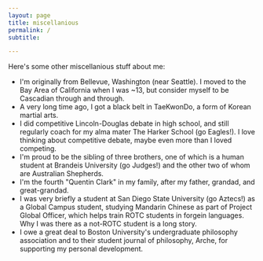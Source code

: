 ```yaml
---
layout: page
title: miscellanious
permalink: /
subtitle: 

---
```


Here's some other miscellanious stuff about me:
- I'm originally from Bellevue, Washington (near Seattle). I moved to the Bay Area of California when I was ~13, but consider myself to be Cascadian through and through.
- A very long time ago, I got a black belt in TaeKwonDo, a form of Korean martial arts. 
- I did competitive Lincoln-Douglas debate in high school, and still regularly coach for my alma mater The Harker School (go Eagles!). I love thinking about competitive debate, maybe even more than I loved competing. 
- I'm proud to be the sibling of three brothers, one of which is a human student at Brandeis University (go Judges!) and the other two of whom are Australian Shepherds. 
- I'm the fourth "Quentin Clark" in my family, after my father, grandad, and great-grandad. 
- I was very briefly a student at San Diego State University (go Aztecs!) as a Global Campus student, studying Mandarin Chinese as part of Project Global Officer, which helps train ROTC students in forgein languages. Why I was there as a not-ROTC student is a long story.
- I owe a great deal to Boston University's undergraduate philosophy association and to their student journal of philosophy, Arche, for supporting my personal development. 